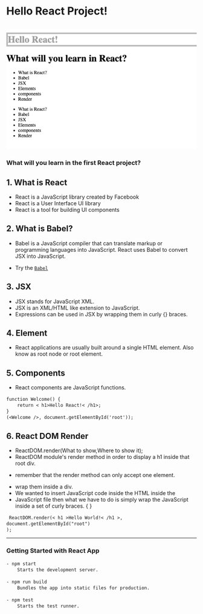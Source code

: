 # Hello React Project!
![Test Image 4](https://github.com/miya-w/React-Projects/blob/main/01-hello-react/imgs/helloReact.png)
---
### What will you learn in the first React project?

## 1. What is React 
- React is a JavaScript library created by Facebook
- React is a User Interface UI library
- React is a tool for building UI components

## 2. What is Babel?
- Babel is a JavaScript compiler that can translate markup or programming languages into JavaScript. React uses Babel to convert JSX into JavaScript.

- Try the [`Babel`](https://babeljs.io/)

## 3. JSX
- JSX stands for JavaScript XML.
- JSX is an XML/HTML like extension to JavaScript.
- Expressions can be used in JSX by wrapping them in curly {} braces.

## 4. Element
- React applications are usually built around a single HTML element. Also know as root node or root element.

## 5. Components
 - React components are JavaScript functions.
```
function Welcome() {
    return < h1>Hello React!< /h1>;
}
(<Welcome />, document.getElementById('root'));

```
## 6. React DOM Render
- ReactDOM.render(What to show,Where to show it);
- ReactDOM module's render method in order to display a h1 inside that root div.
* remember that the render method can only accept one element.
- wrap them inside a div. <div></div>
- We wanted to insert JavaScript code inside the HTML inside the 
- JavaScript file then what we have to do is simply wrap the JavaScript inside a set of curly braces. { }
```
 ReactDOM.render(< h1 >Hello World!< /h1 >, document.getElementById("root")
);
```
---
### Getting Started with React App

```
- npm start
    Starts the development server.

- npm run build
    Bundles the app into static files for production.

- npm test
    Starts the test runner.
```